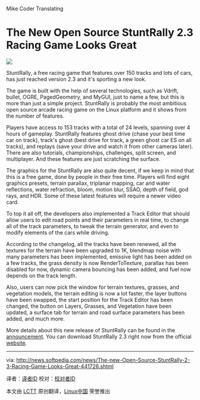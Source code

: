 Mike Coder Translating

The New Open Source StuntRally 2.3 Racing Game Looks Great
================================================================================
![](http://i1-news.softpedia-static.com/images/news2/The-new-Open-Source-StuntRally-2-3-Racing-Game-Looks-Great-441726-2.jpg)

StuntRally, a free racing game that features over 150 tracks and lots of cars, has just reached version 2.3 and it's sporting a new look.

The game is built with the help of several technologies, such as Vdrift, bullet, OGRE, PagedGeometry, and MyGUI, just to name a few, but this is more than just a simple project. StuntRally is probably the most ambitious open source arcade racing game on the Linux platform and it shows from the number of features.

Players have access to 153 tracks with a total of 24 levels, spanning over 4 hours of gameplay. StuntRally features ghost drive (chase your best time car on track), track's ghost (best drive for track, a green ghost car ES on all tracks), and replays (save your drive and watch it from other cameras later). There are also tutorials, championships, challenges, split screen, and multiplayer. And these features are just scratching the surface.

The graphics for the StuntRally are also quite decent, if we keep in mind that this is a free game, done by people in their free time. Players will find eight graphics presets, terrain parallax, triplanar mapping, car and water reflections, water refraction, bloom, motion blur, SSAO, depth of field, god rays, and HDR. Some of these latest features will require a newer video card.

To top it all off, the developers also implemented a Track Editor that should allow users to edit road points and their parameters in real time, to change all of the track parameters, to tweak the terrain generator, and even to modify elements of the cars while driving.

According to the changelog, all the tracks have been renewed, all the textures for the terrain have been upgraded to 1K, blendmap noise with many parameters has been implemented, emissive light has been added on a few tracks, the grass density is now RenderToTexture, parallax has been disabled for now, dynamic camera bouncing has been added, and fuel now depends on the track length.

Also, users can now pick the window for terrain textures, grasses, and vegetation models, the terrain editing is now a lot faster, the layer buttons have been swapped, the start position for the Track Editor has been changed, the button on Layers, Grasses, and Vegetation have been updated, a surface tab for terrain and road surface parameters has been added, and much more.

More details about this new release of StuntRally can be found in the [announcement][1]. You can download StuntRally 2.3 right now from the official [website][2].

--------------------------------------------------------------------------------

via: http://news.softpedia.com/news/The-new-Open-Source-StuntRally-2-3-Racing-Game-Looks-Great-441726.shtml

译者：[译者ID](https://github.com/译者ID) 校对：[校对者ID](https://github.com/校对者ID)

本文由 [LCTT](https://github.com/LCTT/TranslateProject) 原创翻译，[Linux中国](http://linux.cn/) 荣誉推出

[1]:https://code.google.com/p/vdrift-ogre/wiki/VersionHistory
[2]:http://sourceforge.net/projects/stuntrally/files/
